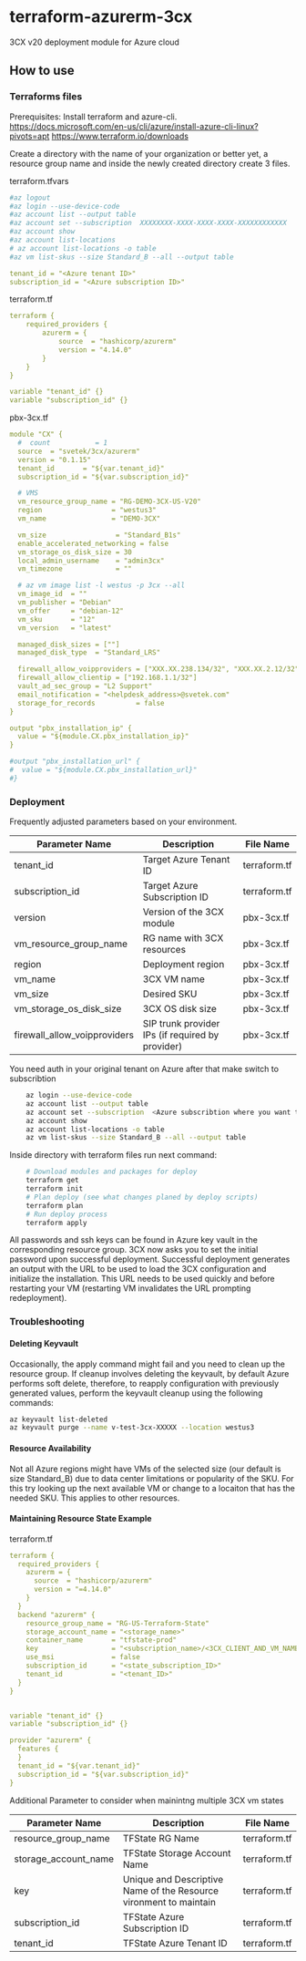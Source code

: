 # terraform-azurerm-3cx

3CX v20 deployment module for Azure cloud

## How to use

### Terraforms files

Prerequisites: Install terraform and azure-cli.  
https://docs.microsoft.com/en-us/cli/azure/install-azure-cli-linux?pivots=apt
https://www.terraform.io/downloads

Create a directory with the name of your organization or better yet, a resource group name and inside the newly created directory create 3 files.

terraform.tfvars

```yaml
#az logout
#az login --use-device-code
#az account list --output table
#az account set --subscription  XXXXXXXX-XXXX-XXXX-XXXX-XXXXXXXXXXXX
#az account show
#az account list-locations
# az account list-locations -o table
#az vm list-skus --size Standard_B --all --output table

tenant_id = "<Azure tenant ID>"
subscription_id = "<Azure subscription ID>"
```

terraform.tf

```yaml
terraform {
    required_providers {
        azurerm = {
            source  = "hashicorp/azurerm"
            version = "4.14.0"
        }
    }
}

variable "tenant_id" {}
variable "subscription_id" {}
```

pbx-3cx.tf

```yaml
module "CX" {
  #  count           = 1
  source  = "svetek/3cx/azurerm"
  version = "0.1.15"
  tenant_id       = "${var.tenant_id}"
  subscription_id = "${var.subscription_id}"

  # VMS
  vm_resource_group_name = "RG-DEMO-3CX-US-V20"
  region                 = "westus3"
  vm_name                = "DEMO-3CX"

  vm_size                 = "Standard_B1s"
  enable_accelerated_networking = false
  vm_storage_os_disk_size = 30
  local_admin_username    = "admin3cx"
  vm_timezone             = ""

  # az vm image list -l westus -p 3cx --all
  vm_image_id  = ""
  vm_publisher = "Debian"
  vm_offer     = "debian-12"
  vm_sku       = "12"
  vm_version   = "latest"

  managed_disk_sizes = [""]
  managed_disk_type  = "Standard_LRS"

  firewall_allow_voipproviders = ["XXX.XX.238.134/32", "XXX.XX.2.12/32"]
  firewall_allow_clientip = ["192.168.1.1/32"]
  vault_ad_sec_group = "L2 Support"
  email_notification = "<helpdesk_address>@svetek.com"
  storage_for_records          = false
}

output "pbx_installation_ip" {
  value = "${module.CX.pbx_installation_ip}"
}

#output "pbx_installation_url" {
#  value = "${module.CX.pbx_installation_url}"
#}
```

### Deployment

Frequently adjusted parameters based on your environment. 

| Parameter Name  | Description   | File Name   |
|------------|------------|------------|
| tenant_id | Target Azure Tenant ID | terraform.tf|
| subscription_id | Target Azure Subscription ID | terraform.tf |
| version | Version of the 3CX module | pbx-3cx.tf |
| vm_resource_group_name | RG name with 3CX resources| pbx-3cx.tf |
| region | Deployment region | pbx-3cx.tf |
| vm_name | 3CX VM name | pbx-3cx.tf |
| vm_size | Desired SKU | pbx-3cx.tf |
| vm_storage_os_disk_size | 3CX OS disk size | pbx-3cx.tf |
| firewall_allow_voipproviders | SIP trunk provider IPs (if required by provider) | pbx-3cx.tf |

You need auth in your original tenant on Azure after that make switch to subscribtion

```bash
    az login --use-device-code
    az account list --output table
    az account set --subscription  <Azure subscribtion where you want to deploy>
    az account show
    az account list-locations -o table
    az vm list-skus --size Standard_B --all --output table
```

Inside directory with terraform files run next command:

```bash
    # Download modules and packages for deploy 
    terraform get 
    terraform init 
    # Plan deploy (see what changes planed by deploy scripts)
    terraform plan 
    # Run deploy process 
    terraform apply 
```

All passwords and ssh keys can be found in Azure key vault in the corresponding resource group.
3CX now asks you to set the initial password upon successful deployment.
Successful deployment generates an output with the URL to be used to load the 3CX configuration and initialize the installation. This URL needs to be used quickly and before restarting your VM (restarting VM invalidates the URL prompting redeployment).

### Troubleshooting

#### Deleting Keyvault

Occasionally, the apply command might fail and you need to clean up the resource group. If cleanup involves deleting the keyvault, by default Azure performs soft delete, therefore, to reapply configuration with previously generated values, perform the keyvault cleanup using the following commands:

```bash
az keyvault list-deleted
az keyvault purge --name v-test-3cx-XXXXX --location westus3
```

#### Resource Availability

Not all Azure regions might have VMs of the selected size (our default is size Standard_B) due to data center limitations or popularity of the SKU. For this try looking up the next available VM or change to a locaiton that has the needed SKU. This applies to other resources. 

#### Maintaining Resource State Example

terraform.tf

```yaml
terraform {
  required_providers {
    azurerm = {
      source  = "hashicorp/azurerm"
      version = "=4.14.0"
    }
  }
  backend "azurerm" {
    resource_group_name = "RG-US-Terraform-State"
    storage_account_name = "<storage_name>"
    container_name       = "tfstate-prod"
    key                  = "<subscription_name>/<3CX_CLIENT_AND_VM_NAME>.tfstate"
    use_msi              = false
    subscription_id      = "<state_subscription_ID>"
    tenant_id            = "<tenant_ID>"
  }
}


variable "tenant_id" {}
variable "subscription_id" {}

provider "azurerm" {
  features {
  }
  tenant_id = "${var.tenant_id}"
  subscription_id = "${var.subscription_id}"
}

```

Additional Parameter to consider when mainintng multiple 3CX vm states

| Parameter Name  | Description   | File Name   |
|------------|------------|------------|
| resource_group_name | TFState RG Name | terraform.tf |
| storage_account_name | TFState Storage Account Name | terraform.tf |
| key | Unique and Descriptive Name of the Resource vironment to maintain | terraform.tf |
| subscription_id | TFState Azure Subscription ID | terraform.tf |
| tenant_id | TFState Azure Tenant ID | terraform.tf |
